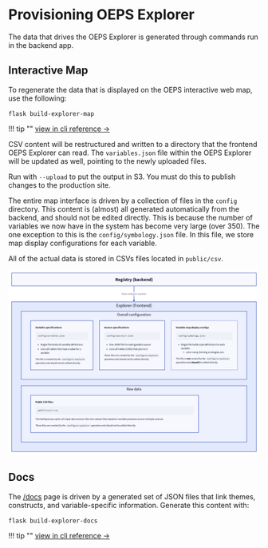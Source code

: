 # Provisioning OEPS Explorer

The data that drives the OEPS Explorer is generated through commands run in the backend app.

## Interactive Map

To regenerate the data that is displayed on the OEPS interactive web map, use the following:

```shell
flask build-explorer-map
```

!!! tip ""
    [view in cli reference &rarr;](../reference/cli/build-explorer-map.md)

CSV content will be restructured and written to a directory that the frontend OEPS Explorer can read. The `variables.json` file within the OEPS Explorer will be updated as well, pointing to the newly uploaded files.

Run with `--upload` to put the output in S3. You must do this to publish changes to the production site.

The entire map interface is driven by a collection of files in the `config` directory. This content is (almost) all generated automatically from the backend, and should not be edited directly. This is because the number of variables we now have in the system has become very large (over 350). The one exception to this is the `config/symbology.json` file. In this file, we store map display configurations for each variable.

All of the actual data is stored in CSVs files located in `public/csv`.

![breakdown of config content](../img/explorer-build-process.png)

## Docs

The [/docs](https://oeps.healthyregions.org/docs) page is driven by a generated set of JSON files that link themes, constructs, and variable-specific information. Generate this content with:

```shell
flask build-explorer-docs
```

!!! tip ""
    [view in cli reference &rarr;](../reference/cli/build-explorer-docs.md)
